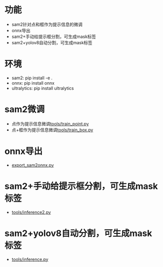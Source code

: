 
# 功能
  * sam2针对点和框作为提示信息的微调
  * onnx导出
  * sam2+手动给提示框分割，可生成mask标签
  * sam2+yolov8自动分割，可生成mask标签

# 环境
 * sam2: pip install -e .
 * onnx: pip install onnx
 * ultralytics: pip install ultralytics

# sam2微调
 * 点作为提示信息微调[tools/train_point.py](./tools/train_point.py)
 * 点+框作为提示信息微调[tools/train_box.py](./tools/train_box.py)

# onnx导出
 * [export_sam2onnx.py](./tools/export_sam2onnx.py)

# sam2+手动给提示框分割，可生成mask标签
 * [tools/inference2.py](./tools/inference2.py)

# sam2+yolov8自动分割，可生成mask标签
 * [tools/inference.py](./tools/inference.py)
